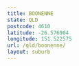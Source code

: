 ```yaml
---
title: BOONENNE
state: QLD
postcode: 4610
latitude: -26.576904
longitude: 151.522575
url: /qld/boonenne/
layout: suburb
---
```

